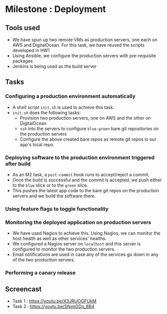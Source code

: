 # Milestone : Deployment

## Tools used
* We have spun up two remote VMs as production servers, one each on AWS and DigitalOcean. For this task, we have reused the scripts developed in HW1
* Using Ansible, we configure the production servers with pre-requisite packages
* Jenkins is being used as the build server

## Tasks

### Configuring a production environment automatically
* A shell script `init.sh` is used to achieve this task.
* `init.sh` does the following tasks:
  * Provision two production servers, one on AWS and the other on DigitalOcean
  * `ssh` into the servers to configure `blue-green` bare git repositories on the production servers
  * Configure the above created bare repos as remote git repos in our app's local repo.

### Deploying software to the production environment triggered after build
* As an M2 task, a `post-commit` hook runs to accept/reject a commit.
* Once the build is successful and the commit is accepted, we push either to the `blue` slice or to the `green` slice.
* This pushes the latest app code to the bare git repos on the production servers and we build the software there.

### Using feature flags to toggle functionality
### Monitoring the deployed application on production servers
* We have used Nagios to achieve this. Using Nagios, we can monitor the host health as well as other services' healths.
* We configured a Nagios server on `localhost` and this server is configured to monitor the two production servers.
* Email notifications are used in case any of the services go down in any of the two production servers.
### Performing a canary release

## Screencast
* Task 1 : https://youtu.be/X3JRUOGFUkM
* Task 2 : https://youtu.be/SfpmGDn_8B4 
